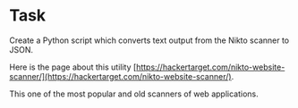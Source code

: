 # Task
Create a Python script which converts text output from the Nikto scanner to JSON. 

Here is the page about this utility [https://hackertarget.com/nikto-website-scanner/](https://hackertarget.com/nikto-website-scanner/). 

This one of the most popular and old scanners of web applications.
